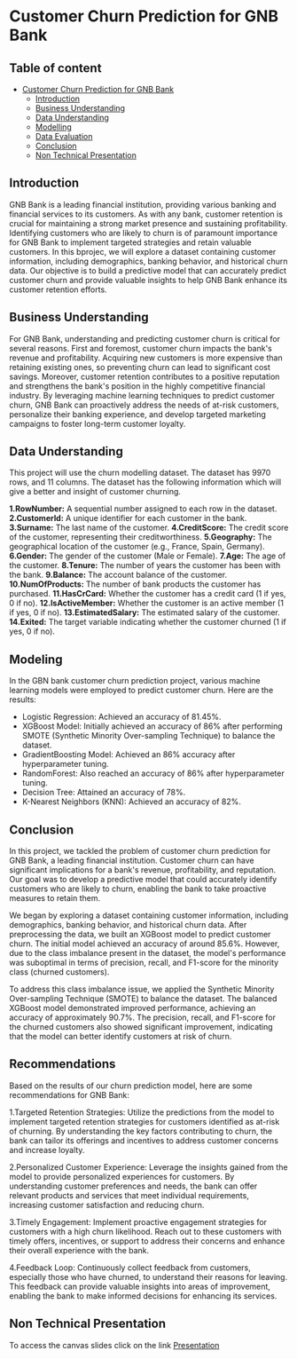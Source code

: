 # Customer Churn Prediction for GNB Bank

## Table of content
<!-- TOC -->

- [Customer Churn Prediction for GNB Bank](#customer-churn-prediction-for-gnb-bank)
    - [Introduction](#introduction)
    - [Business Understanding](#Business-Understanding)
    - [Data Understanding](#Data-Understanding)
    - [Modelling](#Modelling)
    - [Data Evaluation](#Data-Evaluation)
    - [Conclusion](#conclusion)
    - [Non Technical Presentation](#non-technical-presentation)

<!-- /TOC -->

## Introduction
GNB Bank is a leading financial institution, providing various banking and financial services to its customers. As with any bank, customer retention is crucial for maintaining a strong market presence and sustaining profitability. Identifying customers who are likely to churn is of paramount importance for GNB Bank to implement targeted strategies and retain valuable customers. In this bprojec, we will explore a dataset containing customer information, including demographics, banking behavior, and historical churn data. Our objective is to build a predictive model that can accurately predict customer churn and provide valuable insights to help GNB Bank enhance its customer retention efforts.

## Business Understanding
For GNB Bank, understanding and predicting customer churn is critical for several reasons. First and foremost, customer churn impacts the bank's revenue and profitability. Acquiring new customers is more expensive than retaining existing ones, so preventing churn can lead to significant cost savings. Moreover, customer retention contributes to a positive reputation and strengthens the bank's position in the highly competitive financial industry. By leveraging machine learning techniques to predict customer churn, GNB Bank can proactively address the needs of at-risk customers, personalize their banking experience, and develop targeted marketing campaigns to foster long-term customer loyalty.

## Data Understanding
This project will use the churn modelling dataset. The dataset has 9970 rows, and 11 columns. The dataset has the following information which will give a better and insight of customer churning.

**1.RowNumber:** A sequential number assigned to each row in the dataset.
**2.CustomerId:** A unique identifier for each customer in the bank.
**3.Surname:** The last name of the customer.
**4.CreditScore:** The credit score of the customer, representing their creditworthiness.
**5.Geography:** The geographical location of the customer (e.g., France, Spain, Germany).
**6.Gender:** The gender of the customer (Male or Female).
**7.Age:** The age of the customer.
**8.Tenure:** The number of years the customer has been with the bank.
**9.Balance:** The account balance of the customer.
**10.NumOfProducts:** The number of bank products the customer has purchased.
**11.HasCrCard:** Whether the customer has a credit card (1 if yes, 0 if no).
**12.IsActiveMember:** Whether the customer is an active member (1 if yes, 0 if no).
**13.EstimatedSalary:** The estimated salary of the customer.
**14.Exited:** The target variable indicating whether the customer churned (1 if yes, 0 if no).


## Modeling
In the GBN bank customer churn prediction project, various machine learning models were employed to predict customer churn. Here are the results:

* Logistic Regression: Achieved an accuracy of 81.45%.
* XGBoost Model: Initially achieved an accuracy of 86% after performing SMOTE (Synthetic Minority Over-sampling Technique) to balance the dataset.
* GradientBoosting Model: Achieved an 86% accuracy after hyperparameter tuning.
* RandomForest: Also reached an accuracy of 86% after hyperparameter tuning.
* Decision Tree: Attained an accuracy of 78%.
* K-Nearest Neighbors (KNN): Achieved an accuracy of 82%.

## Conclusion
In this project, we tackled the problem of customer churn prediction for GNB Bank, a leading financial institution. Customer churn can have significant implications for a bank's revenue, profitability, and reputation. Our goal was to develop a predictive model that could accurately identify customers who are likely to churn, enabling the bank to take proactive measures to retain them.

We began by exploring a dataset containing customer information, including demographics, banking behavior, and historical churn data. After preprocessing the data, we built an XGBoost model to predict customer churn. The initial model achieved an accuracy of around 85.6%. However, due to the class imbalance present in the dataset, the model's performance was suboptimal in terms of precision, recall, and F1-score for the minority class (churned customers).

To address this class imbalance issue, we applied the Synthetic Minority Over-sampling Technique (SMOTE) to balance the dataset. The balanced XGBoost model demonstrated improved performance, achieving an accuracy of approximately 90.7%. The precision, recall, and F1-score for the churned customers also showed significant improvement, indicating that the model can better identify customers at risk of churn.

## Recommendations
Based on the results of our churn prediction model, here are some recommendations for GNB Bank:

1.Targeted Retention Strategies: Utilize the predictions from the model to implement targeted retention strategies for customers identified as at-risk of churning. By understanding the key factors contributing to churn, the bank can tailor its offerings and incentives to address customer concerns and increase loyalty.

2.Personalized Customer Experience: Leverage the insights gained from the model to provide personalized experiences for customers. By understanding customer preferences and needs, the bank can offer relevant products and services that meet individual requirements, increasing customer satisfaction and reducing churn.

3.Timely Engagement: Implement proactive engagement strategies for customers with a high churn likelihood. Reach out to these customers with timely offers, incentives, or support to address their concerns and enhance their overall experience with the bank.

4.Feedback Loop: Continuously collect feedback from customers, especially those who have churned, to understand their reasons for leaving. This feedback can provide valuable insights into areas of improvement, enabling the bank to make informed decisions for enhancing its services.

## Non Technical Presentation
To access the canvas slides click on the link [Presentation](https://docs.google.com/presentation/d/1ajg6cfOwB2MdpV1gWgzEFag6ig4nQKKjjr72dEZCPPk/edit?usp=sharing)
